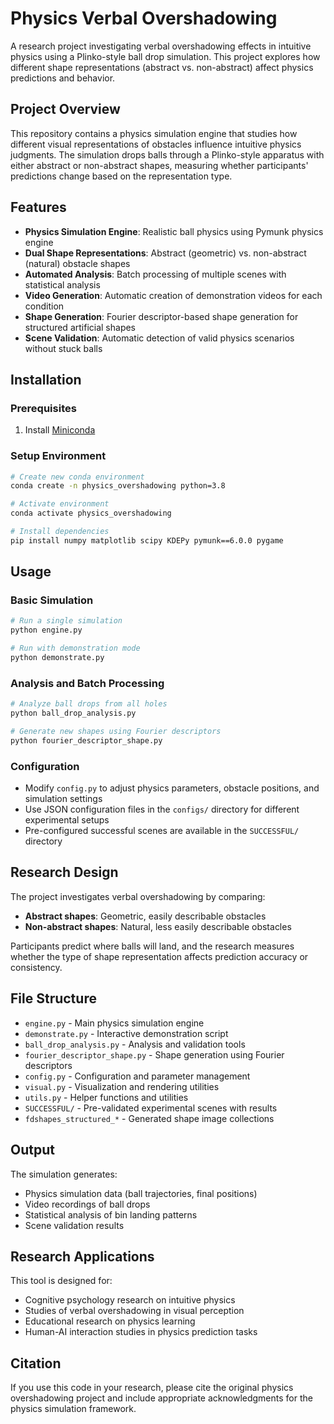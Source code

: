 # Physics Verbal Overshadowing

A research project investigating verbal overshadowing effects in intuitive physics using a Plinko-style ball drop simulation. This project explores how different shape representations (abstract vs. non-abstract) affect physics predictions and behavior.

## Project Overview

This repository contains a physics simulation engine that studies how different visual representations of obstacles influence intuitive physics judgments. The simulation drops balls through a Plinko-style apparatus with either abstract or non-abstract shapes, measuring whether participants' predictions change based on the representation type.

## Features

- **Physics Simulation Engine**: Realistic ball physics using Pymunk physics engine
- **Dual Shape Representations**: Abstract (geometric) vs. non-abstract (natural) obstacle shapes
- **Automated Analysis**: Batch processing of multiple scenes with statistical analysis
- **Video Generation**: Automatic creation of demonstration videos for each condition
- **Shape Generation**: Fourier descriptor-based shape generation for structured artificial shapes
- **Scene Validation**: Automatic detection of valid physics scenarios without stuck balls

## Installation

### Prerequisites
1. Install [Miniconda](https://docs.conda.io/projects/conda/en/stable/user-guide/install/macos.html)

### Setup Environment
```bash
# Create new conda environment
conda create -n physics_overshadowing python=3.8

# Activate environment
conda activate physics_overshadowing

# Install dependencies
pip install numpy matplotlib scipy KDEPy pymunk==6.0.0 pygame
```

## Usage

### Basic Simulation
```bash
# Run a single simulation
python engine.py

# Run with demonstration mode
python demonstrate.py
```

### Analysis and Batch Processing
```bash
# Analyze ball drops from all holes
python ball_drop_analysis.py

# Generate new shapes using Fourier descriptors
python fourier_descriptor_shape.py
```

### Configuration
- Modify `config.py` to adjust physics parameters, obstacle positions, and simulation settings
- Use JSON configuration files in the `configs/` directory for different experimental setups
- Pre-configured successful scenes are available in the `SUCCESSFUL/` directory

## Research Design

The project investigates verbal overshadowing by comparing:
- **Abstract shapes**: Geometric, easily describable obstacles
- **Non-abstract shapes**: Natural, less easily describable obstacles

Participants predict where balls will land, and the research measures whether the type of shape representation affects prediction accuracy or consistency.

## File Structure

- `engine.py` - Main physics simulation engine
- `demonstrate.py` - Interactive demonstration script
- `ball_drop_analysis.py` - Analysis and validation tools
- `fourier_descriptor_shape.py` - Shape generation using Fourier descriptors
- `config.py` - Configuration and parameter management
- `visual.py` - Visualization and rendering utilities
- `utils.py` - Helper functions and utilities
- `SUCCESSFUL/` - Pre-validated experimental scenes with results
- `fdshapes_structured_*` - Generated shape image collections

## Output

The simulation generates:
- Physics simulation data (ball trajectories, final positions)
- Video recordings of ball drops
- Statistical analysis of bin landing patterns
- Scene validation results

## Research Applications

This tool is designed for:
- Cognitive psychology research on intuitive physics
- Studies of verbal overshadowing in visual perception
- Educational research on physics learning
- Human-AI interaction studies in physics prediction tasks

## Citation

If you use this code in your research, please cite the original physics overshadowing project and include appropriate acknowledgments for the physics simulation framework.
